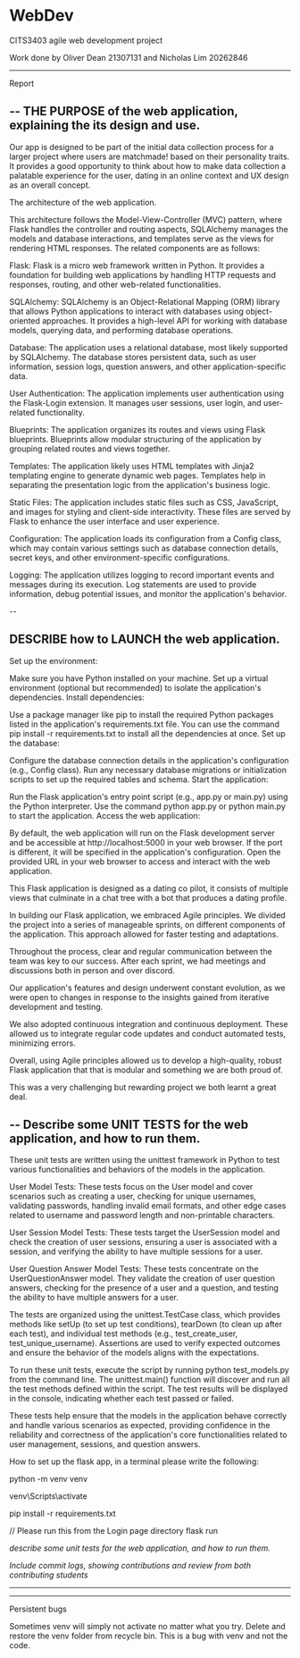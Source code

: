 # WebDev
CITS3403 agile web development project

Work done by Oliver Dean 21307131 
and Nicholas Lim 20262846

___
Report

--
THE PURPOSE of the web application, explaining the its design and use.
--

Our app is designed to be part of the initial data collection process for a larger project where users are matchmade! based on their personality traits. It provides a good opportunity to think about how to make data collection a palatable experience for the user, dating in an online context and UX design as an overall concept.

The architecture of the web application.

This architecture follows the Model-View-Controller (MVC) pattern, where Flask handles the controller and routing aspects, SQLAlchemy manages the models and database interactions, and templates serve as the views for rendering HTML responses. 
The related components are as follows:

Flask: Flask is a micro web framework written in Python. It provides a foundation for building web applications by handling HTTP requests and responses, routing, and other web-related functionalities.

SQLAlchemy: SQLAlchemy is an Object-Relational Mapping (ORM) library that allows Python applications to interact with databases using object-oriented approaches. It provides a high-level API for working with database models, querying data, and performing database operations.

Database: The application uses a relational database, most likely supported by SQLAlchemy. The database stores persistent data, such as user information, session logs, question answers, and other application-specific data.

User Authentication: The application implements user authentication using the Flask-Login extension. It manages user sessions, user login, and user-related functionality.

Blueprints: The application organizes its routes and views using Flask blueprints. Blueprints allow modular structuring of the application by grouping related routes and views together.

Templates: The application likely uses HTML templates with Jinja2 templating engine to generate dynamic web pages. Templates help in separating the presentation logic from the application's business logic.

Static Files: The application includes static files such as CSS, JavaScript, and images for styling and client-side interactivity. These files are served by Flask to enhance the user interface and user experience.

Configuration: The application loads its configuration from a Config class, which may contain various settings such as database connection details, secret keys, and other environment-specific configurations.

Logging: The application utilizes logging to record important events and messages during its execution. Log statements are used to provide information, debug potential issues, and monitor the application's behavior.



--

DESCRIBE how to LAUNCH the web application.
--
Set up the environment:

Make sure you have Python installed on your machine.
Set up a virtual environment (optional but recommended) to isolate the application's dependencies.
Install dependencies:

Use a package manager like pip to install the required Python packages listed in the application's requirements.txt file. You can use the command pip install -r requirements.txt to install all the dependencies at once.
Set up the database:

Configure the database connection details in the application's configuration (e.g., Config class).
Run any necessary database migrations or initialization scripts to set up the required tables and schema.
Start the application:

Run the Flask application's entry point script (e.g., app.py or main.py) using the Python interpreter. Use the command python app.py or python main.py to start the application.
Access the web application:

By default, the web application will run on the Flask development server and be accessible at http://localhost:5000 in your web browser. If the port is different, it will be specified in the application's configuration.
Open the provided URL in your web browser to access and interact with the web application.


This Flask application is designed as a dating co pilot, it consists of multiple views that culminate in a chat tree with a bot that produces a dating profile.




In building our Flask application, we embraced Agile principles. We divided the project into a series of manageable sprints, on different components of the application. This approach allowed for faster testing and adaptations.

Throughout the process, clear and regular communication between the team was key to our success. After each sprint, we had meetings and discussions both in person and over discord.

Our application's features and design underwent constant evolution, as we were open to changes in response to the insights gained from iterative development and testing.

We also adopted continuous integration and continuous deployment. These allowed us to integrate regular code updates and conduct automated tests, minimizing errors.

Overall, using Agile principles allowed us to develop a high-quality, robust Flask application that that is modular and something we are both proud of.

This was a very challenging but rewarding project we both learnt a great deal.

--
Describe some UNIT TESTS for the web application, and how to run them.
--
These unit tests are written using the unittest framework in Python to test various functionalities and behaviors of the models in the application.

User Model Tests: These tests focus on the User model and cover scenarios such as creating a user, checking for unique usernames, validating passwords, handling invalid email formats, and other edge cases related to username and password length and non-printable characters.

User Session Model Tests: These tests target the UserSession model and check the creation of user sessions, ensuring a user is associated with a session, and verifying the ability to have multiple sessions for a user.

User Question Answer Model Tests: These tests concentrate on the UserQuestionAnswer model. They validate the creation of user question answers, checking for the presence of a user and a question, and testing the ability to have multiple answers for a user.

The tests are organized using the unittest.TestCase class, which provides methods like setUp (to set up test conditions), tearDown (to clean up after each test), and individual test methods (e.g., test_create_user, test_unique_username). Assertions are used to verify expected outcomes and ensure the behavior of the models aligns with the expectations.

To run these unit tests, execute the script by running python test_models.py from the command line. The unittest.main() function will discover and run all the test methods defined within the script. The test results will be displayed in the console, indicating whether each test passed or failed.

These tests help ensure that the models in the application behave correctly and handle various scenarios as expected, providing confidence in the reliability and correctness of the application's core functionalities related to user management, sessions, and question answers.



How to set up the flask app, in a terminal please write the following:

python -m venv venv

venv\Scripts\activate

pip install -r requirements.txt

// Please run this from the Login page directory
flask run 

_describe some unit tests for the web application, and how to run them._


_Include commit logs, showing contributions and review from both contributing students_
___

___
Persistent bugs

Sometimes venv will simply not activate no matter what you try. Delete and restore the venv folder from recycle bin. This is a bug with venv and not the code.